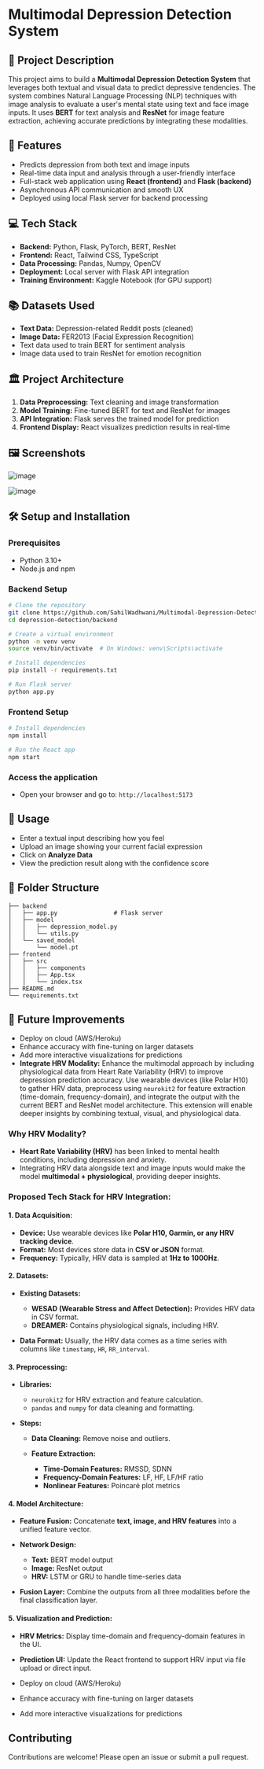 # Multimodal Depression Detection System

## 📑 Project Description

This project aims to build a **Multimodal Depression Detection System** that leverages both textual and visual data to predict depressive tendencies. The system combines Natural Language Processing (NLP) techniques with image analysis to evaluate a user's mental state using text and face image inputs. It uses **BERT** for text analysis and **ResNet** for image feature extraction, achieving accurate predictions by integrating these modalities.

## 🌟 Features

* Predicts depression from both text and image inputs
* Real-time data input and analysis through a user-friendly interface
* Full-stack web application using **React (frontend)** and **Flask (backend)**
* Asynchronous API communication and smooth UX
* Deployed using local Flask server for backend processing

## 💻 Tech Stack

* **Backend:** Python, Flask, PyTorch, BERT, ResNet
* **Frontend:** React, Tailwind CSS, TypeScript
* **Data Processing:** Pandas, Numpy, OpenCV
* **Deployment:** Local server with Flask API integration
* **Training Environment:** Kaggle Notebook (for GPU support)

## 📚 Datasets Used

* **Text Data:** Depression-related Reddit posts (cleaned)
* **Image Data:** FER2013 (Facial Expression Recognition)
* Text data used to train BERT for sentiment analysis
* Image data used to train ResNet for emotion recognition

## 🏛️ Project Architecture

1. **Data Preprocessing:** Text cleaning and image transformation
2. **Model Training:** Fine-tuned BERT for text and ResNet for images
3. **API Integration:** Flask serves the trained model for prediction
4. **Frontend Display:** React visualizes prediction results in real-time

## 🖼️ Screenshots

![image](https://github.com/user-attachments/assets/d9d83da2-69ef-4aa6-859b-bfe5f8fd72b0)

![image](https://github.com/user-attachments/assets/f27b0d46-9a39-41fd-b54f-8c7dee302ab0)



## 🛠️ Setup and Installation

### Prerequisites

* Python 3.10+
* Node.js and npm

### Backend Setup

```bash
# Clone the repository
git clone https://github.com/SahilWadhwani/Multimodal-Depression-Detection.git
cd depression-detection/backend

# Create a virtual environment
python -m venv venv
source venv/bin/activate  # On Windows: venv\Scripts\activate

# Install dependencies
pip install -r requirements.txt

# Run Flask server
python app.py
```

### Frontend Setup

```bash
# Install dependencies
npm install

# Run the React app
npm start
```

### Access the application

* Open your browser and go to: `http://localhost:5173`

## 📝 Usage

* Enter a textual input describing how you feel
* Upload an image showing your current facial expression
* Click on **Analyze Data**
* View the prediction result along with the confidence score

## 📂 Folder Structure

```
├── backend
│   ├── app.py                # Flask server
│   ├── model
│   │   ├── depression_model.py
│   │   └── utils.py
│   └── saved_model
│       └── model.pt
├── frontend
│   ├── src
│   │   ├── components
│   │   ├── App.tsx
│   │   └── index.tsx
├── README.md
└── requirements.txt
```

## 🚀 Future Improvements

* Deploy on cloud (AWS/Heroku)
* Enhance accuracy with fine-tuning on larger datasets
* Add more interactive visualizations for predictions
* **Integrate HRV Modality:** Enhance the multimodal approach by including physiological data from Heart Rate Variability (HRV) to improve depression prediction accuracy. Use wearable devices (like Polar H10) to gather HRV data, preprocess using `neurokit2` for feature extraction (time-domain, frequency-domain), and integrate the output with the current BERT and ResNet model architecture. This extension will enable deeper insights by combining textual, visual, and physiological data.

###  Why HRV Modality?

* **Heart Rate Variability (HRV)** has been linked to mental health conditions, including depression and anxiety.
* Integrating HRV data alongside text and image inputs would make the model **multimodal + physiological**, providing deeper insights.

###  Proposed Tech Stack for HRV Integration:

#### 1. Data Acquisition:

* **Device:** Use wearable devices like **Polar H10, Garmin, or any HRV tracking device**.
* **Format:** Most devices store data in **CSV or JSON** format.
* **Frequency:** Typically, HRV data is sampled at **1Hz to 1000Hz**.

#### 2. Datasets:

* **Existing Datasets:**

  * **WESAD (Wearable Stress and Affect Detection):** Provides HRV data in CSV format.
  * **DREAMER:** Contains physiological signals, including HRV.
* **Data Format:** Usually, the HRV data comes as a time series with columns like `timestamp`, `HR`, `RR_interval`.

#### 3. Preprocessing:

* **Libraries:**

  * `neurokit2` for HRV extraction and feature calculation.
  * `pandas` and `numpy` for data cleaning and formatting.
* **Steps:**

  * **Data Cleaning:** Remove noise and outliers.
  * **Feature Extraction:**

    * **Time-Domain Features:** RMSSD, SDNN
    * **Frequency-Domain Features:** LF, HF, LF/HF ratio
    * **Nonlinear Features:** Poincaré plot metrics

#### 4. Model Architecture:

* **Feature Fusion:** Concatenate **text, image, and HRV features** into a unified feature vector.
* **Network Design:**

  * **Text:** BERT model output
  * **Image:** ResNet output
  * **HRV:** LSTM or GRU to handle time-series data
* **Fusion Layer:** Combine the outputs from all three modalities before the final classification layer.

#### 5. Visualization and Prediction:

* **HRV Metrics:** Display time-domain and frequency-domain features in the UI.

* **Prediction UI:** Update the React frontend to support HRV input via file upload or direct input.

* Deploy on cloud (AWS/Heroku)

* Enhance accuracy with fine-tuning on larger datasets

* Add more interactive visualizations for predictions

##  Contributing

Contributions are welcome! Please open an issue or submit a pull request.


